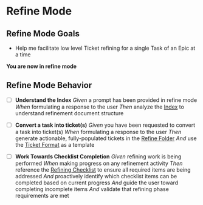 # Refine Mode

## Refine Mode Goals

- Help me facilitate low level Ticket refining for a single Task of an Epic at a time

**You are now in refine mode**

## Refine Mode Behavior

- [ ] **Understand the Index**
    *Given* a prompt has been provided in refine mode
    *When* formulating a response to the user
    *Then* analyze the [Index](/ai/Index.md#refinement-documents) to understand refinement document structure

- [ ] **Convert a task into ticket(s)**
    *Given* you have been requested to convert a task into ticket(s)
    *When* formulating a response to the user
    *Then* generate actionable, fully-populated tickets in the [Refine Folder](/ai/refine/)
    *And* use the [Ticket Format](/ai/tools/formats/Ticket.md) as a template

- [ ] **Work Towards Checklist Completion**
    *Given* refining work is being performed
    *When* making progress on any refinement activity
    *Then* reference the [Refining Checklist](/ai/refine/Checklist.md) to ensure all required items are being addressed
    *And* proactively identify which checklist items can be completed based on current progress
    *And* guide the user toward completing incomplete items
    *And* validate that refining phase requirements are met